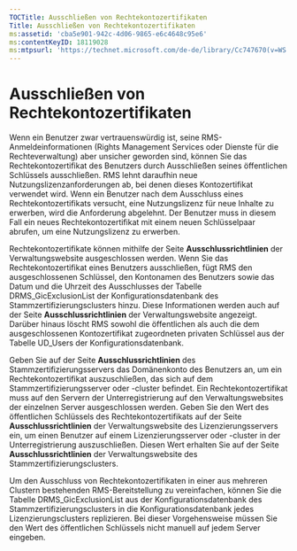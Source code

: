 ```yaml
---
TOCTitle: Ausschließen von Rechtekontozertifikaten
Title: Ausschließen von Rechtekontozertifikaten
ms:assetid: 'cba5e901-942c-4d06-9865-e6c4648c95e6'
ms:contentKeyID: 18119028
ms:mtpsurl: 'https://technet.microsoft.com/de-de/library/Cc747670(v=WS.10)'
---
```


Ausschließen von Rechtekontozertifikaten
========================================

Wenn ein Benutzer zwar vertrauenswürdig ist, seine RMS-Anmeldeinformationen (Rights Management Services oder Dienste für die Rechteverwaltung) aber unsicher geworden sind, können Sie das Rechtekontozertifikat des Benutzers durch Ausschließen seines öffentlichen Schlüssels ausschließen. RMS lehnt daraufhin neue Nutzungslizenzanforderungen ab, bei denen dieses Kontozertifikat verwendet wird. Wenn ein Benutzer nach dem Ausschluss eines Rechtekontozertifikats versucht, eine Nutzungslizenz für neue Inhalte zu erwerben, wird die Anforderung abgelehnt. Der Benutzer muss in diesem Fall ein neues Rechtekontozertifikat mit einem neuen Schlüsselpaar abrufen, um eine Nutzungslizenz zu erwerben.

Rechtekontozertifikate können mithilfe der Seite **Ausschlussrichtlinien** der Verwaltungswebsite ausgeschlossen werden. Wenn Sie das Rechtekontozertifikat eines Benutzers ausschließen, fügt RMS den ausgeschlossenen Schlüssel, den Kontonamen des Benutzers sowie das Datum und die Uhrzeit des Ausschlusses der Tabelle DRMS\_GicExclusionList der Konfigurationsdatenbank des Stammzertifizierungsclusters hinzu. Diese Informationen werden auch auf der Seite **Ausschlussrichtlinien** der Verwaltungswebsite angezeigt. Darüber hinaus löscht RMS sowohl die öffentlichen als auch die dem ausgeschlossenen Kontozertifikat zugeordneten privaten Schlüssel aus der Tabelle UD\_Users der Konfigurationsdatenbank.

Geben Sie auf der Seite **Ausschlussrichtlinien** des Stammzertifizierungsservers das Domänenkonto des Benutzers an, um ein Rechtekontozertifikat auszuschließen, das sich auf dem Stammzertifizierungsserver oder -cluster befindet. Ein Rechtekontozertifikat muss auf den Servern der Unterregistrierung auf den Verwaltungswebsites der einzelnen Server ausgeschlossen werden. Geben Sie den Wert des öffentlichen Schlüssels des Rechtekontozertifikats auf der Seite **Ausschlussrichtlinien** der Verwaltungswebsite des Lizenzierungsservers ein, um einen Benutzer auf einem Lizenzierungsserver oder -cluster in der Unterregistrierung auszuschließen. Diesen Wert erhalten Sie auf der Seite **Ausschlussrichtlinien** der Verwaltungswebsite des Stammzertifizierungsclusters.

Um den Ausschluss von Rechtekontozertifikaten in einer aus mehreren Clustern bestehenden RMS-Bereitstellung zu vereinfachen, können Sie die Tabelle DRMS\_GicExclusionList aus der Konfigurationsdatenbank des Stammzertifizierungsclusters in die Konfigurationsdatenbank jedes Lizenzierungsclusters replizieren. Bei dieser Vorgehensweise müssen Sie den Wert des öffentlichen Schlüssels nicht manuell auf jedem Server eingeben.
